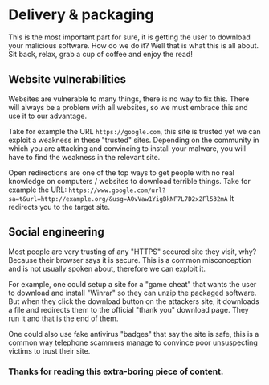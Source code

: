 # Delivery & packaging

This is the most important part for sure, it is getting the user to download
your malicious software. How do we do it? Well that is what this is all
about. Sit back, relax, grab a cup of coffee and enjoy the read!


## Website vulnerabilities

Websites are vulnerable to many things, there is no way to fix this.
There will always be a problem with all websites, so we must embrace
this and use it to our advantage.

Take for example the URL `https://google.com`, this site is trusted
yet we can exploit a weakness in these "trusted" sites. Depending
on the community in which you are attacking and convincing to install
your malware, you will have to find the weakness in the relevant site.

Open redirections are one of the top ways to get people with no real
knowledge on computers / websites to download terrible things. Take
for example the URL: `https://www.google.com/url?sa=t&url=http://example.org/&usg=AOvVaw1YigBkNF7L7D2x2Fl532mA`
It redirects you to the target site.

## Social engineering

Most people are very trusting of any "HTTPS" secured site they visit,
why? Because their browser says it is secure. This is a common
misconception and is not usually spoken about, therefore we can exploit it.

For example, one could setup a site for a "game cheat" that wants the user to
download and install "Winrar" so they can unzip the packaged software. But
when they click the download button on the attackers site, it downloads a file
and redirects them to the official "thank you" download page. They run it and
that is the end of them.

One could also use fake antivirus "badges" that say the site is safe, this is
a common way telephone scammers manage to convince poor unsuspecting victims
to trust their site.

### Thanks for reading this extra-boring piece of content.
